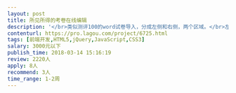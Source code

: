```yaml
---                
layout: post       
title: 所见所得的考卷在线编辑           
description: '</br>类似测评100的word试卷导入，分成左侧和右侧，两个区域。</br>左侧区域直接在线编辑，或者从word里面复制文字，右侧即可预览题目的效果。所见即所得，限文本。</br>编辑区域如果格式不正确会有即时的文字提示引导。</br>我们用的前端语言是vue</br>'     
contenturl: https://pro.lagou.com/project/6725.html      
tags: [前端开发,HTML5,jQuery,JavaScript,CSS3]            
salary: 3000元以下          
publish_time: 2018-03-14 15:16:19         
review: 2220人                   
apply: 8人                   
recommend: 3人                   
time_range: 1-2周              
---                 
```

